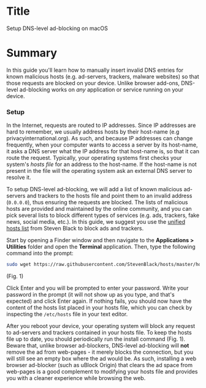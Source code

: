 # Title #
Setup DNS-level ad-blocking on macOS

# Summary #
In this guide you'll learn how to manually insert invalid DNS entries for known malicious hosts (e.g. ad-servers,
trackers, malware websites) so that those requests are blocked on your device. Unlike browser add-ons, DNS-level
ad-blocking works on *any* application or service running on your device.

### Setup ###
In the Internet, requests are routed to IP addresses. Since IP addresses are hard to remember, we usually address hosts
by their host-name (e.g privacyinternational.org). As such, and because IP addresses can change frequently, when your
computer wants to access a server by its host-name, it asks a DNS server what the IP address for that host-name is, so
that it can route the request. Typically, your operating systems first checks your system's *hosts file* for an address
to the host-name. If the host-name is not present in the file will the operating system ask an external DNS server to
resolve it.

To setup DNS-level ad-blocking, we will add a list of known malicious ad-servers and trackers to the hosts file and
point them to an invalid address (`0.0.0.0`), thus ensuring the requests are blocked. The lists of malicious hosts are
provided and maintained by the online community, and you can pick several lists to block different types of services
(e.g. ads, trackers, fake news, social media, etc.). In this guide, we suggest you use the [unified hosts
list](https://raw.githubusercontent.com/StevenBlack/hosts/master/hosts) from Steven Black to block ads and trackers.

Start by opening a Finder window and then navigate to the **Applications > Utilities** folder and open the **Terminal**
application. Then, type the following command into the prompt:

```bash
sudo wget https://raw.githubusercontent.com/StevenBlack/hosts/master/hosts -O /etc/
```
(Fig. 1)

Click Enter and you will be prompted to enter your password. Write your password in the prompt (it will not show up as
you type, and that's expected) and click Enter again. If nothing fails, you should now have the content of the hosts
list placed in your hosts file, which you can check by inspecting the `/etc/hosts` file in your text editor.


After you reboot your device, your operating system will block any request to ad-servers and trackers contained in your
hosts file. To keep the hosts file up to date, you should periodically run the install command (Fig. 1). Beware that,
unlike browser ad-blockers, DNS-level ad-blocking will **not** remove the ad from web-pages - it merely blocks the
connection, but you will still see an empty box where the ad would be. As such, installing a web browser ad-blocker
(such as uBlock Origin) that clears the ad space from web-pages is a good complement to modifying your hosts file and
provides you with a cleaner experience while browsing the web.
